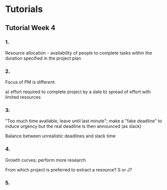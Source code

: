 # Tutorials

## Tutorial Week 4

### 1. 

Resource allocation - availability of people to complete tasks within the duration specified in the project plan

### 2. 

Focus of PM is different: 

a) effort required to complete project by a date
b) spread of effort with limited resources

### 3. 

"Too much time available, leave until last minute"; make a "fake deadline" to induce urgency but the real deadline is then announced (as slack)

Balance between unrealistic deadlines and slack time

### 4.

Growth curves; perform more research

From which project is preferred to extract a resource? S or J?

### 5.

